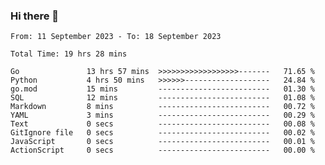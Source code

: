 ### Hi there 👋

<!--
**zhumeme/zhumeme** is a ✨ _special_ ✨ repository because its `README.md` (this file) appears on your GitHub profile.

Here are some ideas to get you started:

- 🔭 I’m currently working on ...
- 🌱 I’m currently learning ...
- 👯 I’m looking to collaborate on ...
- 🤔 I’m looking for help with ...
- 💬 Ask me about ...
- 📫 How to reach me: ...
- 😄 Pronouns: ...
- ⚡ Fun fact: ...
-->

<!--START_SECTION:waka-->

```all_time
From: 11 September 2023 - To: 18 September 2023

Total Time: 19 hrs 28 mins

Go               13 hrs 57 mins  >>>>>>>>>>>>>>>>>>-------   71.65 %
Python           4 hrs 50 mins   >>>>>>-------------------   24.84 %
go.mod           15 mins         -------------------------   01.30 %
SQL              12 mins         -------------------------   01.08 %
Markdown         8 mins          -------------------------   00.72 %
YAML             3 mins          -------------------------   00.29 %
Text             0 secs          -------------------------   00.08 %
GitIgnore file   0 secs          -------------------------   00.02 %
JavaScript       0 secs          -------------------------   00.01 %
ActionScript     0 secs          -------------------------   00.00 %
```

<!--END_SECTION:waka-->
